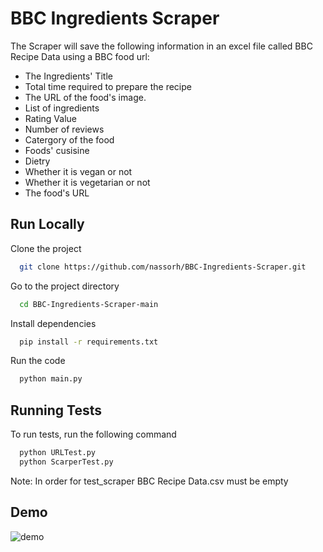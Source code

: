 
# BBC Ingredients Scraper

The Scraper will save the following information in an excel file called BBC Recipe Data using a BBC food url:
-   The Ingredients' Title
-   Total time required to prepare the recipe
-   The URL of the food's image. 
-   List of ingredients
-   Rating Value 
-   Number of reviews 
-   Catergory of the food
-   Foods' cusisine 
-   Dietry 
-   Whether it is vegan or not
-   Whether it is vegetarian or not
-   The food's URL

## Run Locally

Clone the project

```bash
  git clone https://github.com/nassorh/BBC-Ingredients-Scraper.git
```

Go to the project directory

```bash
  cd BBC-Ingredients-Scraper-main
```

Install dependencies

```bash
  pip install -r requirements.txt
```

Run the code

```bash
  python main.py
```


## Running Tests

To run tests, run the following command

```bash
  python URLTest.py
  python ScarperTest.py
```
Note: In order for test_scraper BBC Recipe Data.csv must be empty


## Demo
![demo](https://user-images.githubusercontent.com/44746726/171153370-138786da-8636-4453-9982-7259ee38a0a4.gif)




